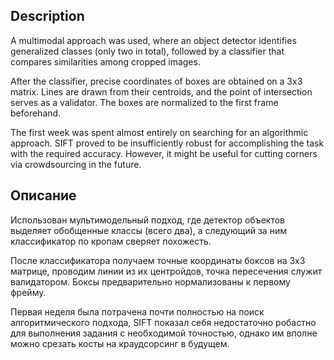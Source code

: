 ## Description

A multimodal approach was used, where an object detector identifies generalized classes (only two in total), followed by a classifier that compares similarities among cropped images.

After the classifier, precise coordinates of boxes are obtained on a 3x3 matrix. Lines are drawn from their centroids, and the point of intersection serves as a validator. The boxes are normalized to the first frame beforehand.

The first week was spent almost entirely on searching for an algorithmic approach. SIFT proved to be insufficiently robust for accomplishing the task with the required accuracy. However, it might be useful for cutting corners via crowdsourcing in the future.


## Описание

Использован мультимодельный подход, где детектор объектов выделяет обобщенные классы (всего два), а следующий за ним классификатор по кропам сверяет похожесть.

После классификатора получаем точные координаты боксов на 3х3 матрице, проводим линии из их центройдов, точка пересечения служит валидатором. Боксы предварительно нормализованы к первому фрейму.

Первая неделя была потрачена почти полностью на поиск алгоритмического подхода, SIFT показал себя недостаточно робастно для выполнения задания с необходимой точностью, однако им вполне можно срезать косты на краудсорсинг в будущем.